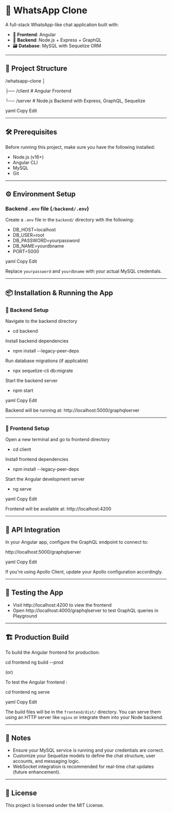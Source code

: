 # 💬 WhatsApp Clone

A full-stack WhatsApp-like chat application built with:

- 🚀 **Frontend**: Angular  
- 🔧 **Backend**: Node.js + Express + GraphQL  
- 🗃️ **Database**: MySQL with Sequelize ORM  

---

## 📁 Project Structure

/whatsapp-clone │ 

  ├── /client # Angular Frontend 
  
  └── /server # Node.js Backend with Express, GraphQL, Sequelize

yaml
Copy
Edit

---

## 🛠️ Prerequisites

Before running this project, make sure you have the following installed:

- Node.js (v16+)
- Angular CLI
- MySQL
- Git

---

## ⚙️ Environment Setup

### Backend `.env` file (`/backend/.env`)

Create a `.env` file in the `backend/` directory with the following:
- DB_HOST=localhost
- DB_USER=root
- DB_PASSWORD=yourpassword
- DB_NAME=yourdbname
- PORT=5000

yaml
Copy
Edit

Replace `yourpassword` and `yourdbname` with your actual MySQL credentials.

---

## 📦 Installation & Running the App

### 🚀 Backend Setup

Navigate to the backend directory
- cd backend

Install backend dependencies
- npm install --legacy-peer-deps

Run database migrations (if applicable)
- npx sequelize-cli db:migrate

Start the backend server
- npm start

yaml
Copy
Edit

Backend will be running at: http://localhost:5000/graphqlserver

---

### 🎨 Frontend Setup

Open a new terminal and go to frontend directory
- cd client

Install frontend dependencies
- npm install --legacy-peer-deps

Start the Angular development server
- ng serve

yaml
Copy
Edit

Frontend will be available at: http://localhost:4200

---

## 🔗 API Integration

In your Angular app, configure the GraphQL endpoint to connect to:

http://localhost:5000/graphqlserver

yaml
Copy
Edit

If you're using Apollo Client, update your Apollo configuration accordingly.

---

## 🧪 Testing the App

- Visit http://localhost:4200 to view the frontend  
- Open http://localhost:4000/graphqlserver to test GraphQL queries in Playground

---

## 🏗️ Production Build

To build the Angular frontend for production:

cd frontend ng build --prod

(or)

To test the Angular frontend :

cd frontend ng serve 

yaml
Copy
Edit

The build files will be in the `frontend/dist/` directory. You can serve them using an HTTP server like `nginx` or integrate them into your Node backend.

---

## 📌 Notes

- Ensure your MySQL service is running and your credentials are correct.  
- Customize your Sequelize models to define the chat structure, user accounts, and messaging logic.  
- WebSocket integration is recommended for real-time chat updates (future enhancement).

---

## 📄 License

This project is licensed under the MIT License.
